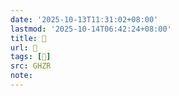 ```yaml
---
date: '2025-10-13T11:31:02+08:00'
lastmod: '2025-10-14T06:42:24+08:00'
title: 󰨂
url: 󰨂
tags: [𥴫]
src: GHZR
note:
---
```

